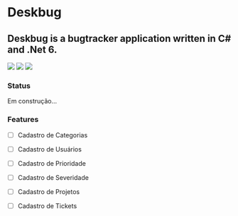 

# Deskbug
## Deskbug is a bugtracker application written in C# and .Net 6.

<img src="https://img.shields.io/github/license/marcondesc/deskbug"/>
<img src="https://img.shields.io/badge/Tecnology-NET6-blue"/>
<img src="https://img.shields.io/badge/database-SqlServer-red"/>

### Status
Em construção...


### Features

- [ ] Cadastro de Categorias
- [ ] Cadastro de Usuários
- [ ] Cadastro de Prioridade
- [ ] Cadastro de Severidade
- [ ] Cadastro de Projetos
- [ ] Cadastro de Tickets

